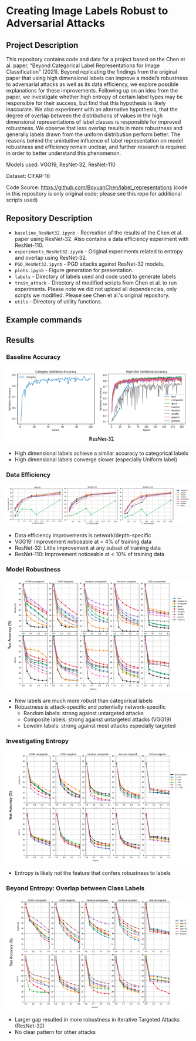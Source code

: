 # Creating Image Labels Robust to Adversarial Attacks

## Project Description

This repository contains code and data for a project based on the Chen et al. paper, “Beyond Categorical Label Representations for Image Classification” (2021). Beyond replicating the findings from the original paper that using high dimensional labels can improve a model’s robustness to adversarial attacks as well as its data efficiency, we explore possible explanations for these improvements. Following up on an idea from the paper, we investigate whether high entropy of certain label types may be responsible for their success, but find that this hypothesis is likely inaccurate. We also experiment with an alternative hypothesis, that the degree of overlap between the distributions of values in the high dimensional representations of label classes is responsible for improved robustness. We observe that less overlap results in more robustness and generally labels drawn from the uniform distribution perform better. The reasons behind the unintuitive influence of label representation on model robustness and efficiency remain unclear, and further research is required in order to better understand this phenomenon.

Models used: VGG19, ResNet-32, ResNet-110

Dataset: CIFAR-10

Code Source: https://github.com/BoyuanChen/label_representations (code in this repository is only original code; please see this repo for additional scripts used)

## Repository Description

+ `baseline_ResNet32.ipynb` - Recreation of the results of the Chen et al. paper using ResNet-32. Also contains a data efficiency experiment with ResNet-110.
+ `experiments_ResNet32.ipynb` - Original experiments related to entropy and overlap using ResNet-32.
+ `PGD_ResNet32.ipynb` - PGD attacks against ResNet-32 models.
+ `plots.ipynb` - Figure generation for presentation.
+ `labels` - Directory of labels used and code used to generate labels
+ `train_attack` - Directory of modified scripts from Chen et al. to run experiments. Please note we did not upload all dependencies, only scripts we modified. Please see Chen et al.'s original repository.
+ `utils` - Directory of utility functions.

## Example commands

## Results

### Baseline Accuracy

![plot](./figs/convergence.png)

+ High dimensional labels achieve a similar accuracy to categorical labels
+ High dimensional labels converge slower (especially Uniform label)


### Data Efficiency

![plot](./figs/data_eff.png)

+ Data efficiency improvements is network/depth-specific
+ VGG19: Improvement noticeable at < 4% of training data
+ ResNet-32: Little improvement at any subset of training data
+ ResNet-110: Improvement noticeable at < 10% of training data

### Model Robustness

![plot](./figs/orig_robust.png)

+ New labels are much more robust than categorical labels
+ Robustness is attack-specific and potentially network-specific
	+ Random labels: strong against untargeted attacks
	+ Composite labels: strong against untargeted attacks (VGG19)
	+ Lowdim labels: strong against most attacks especially targeted

### Investigating Entropy

![plot](./figs/entropy_robust.png)

+ Entropy is likely not the feature that confers robustness to labels

### Beyond Entropy: Overlap between Class Labels

![plot](./figs/gap_robust.png)

+ Larger gap resulted in more robustness in Iterative Targeted Attacks (ResNet-32)
+ No clear pattern for other attacks
